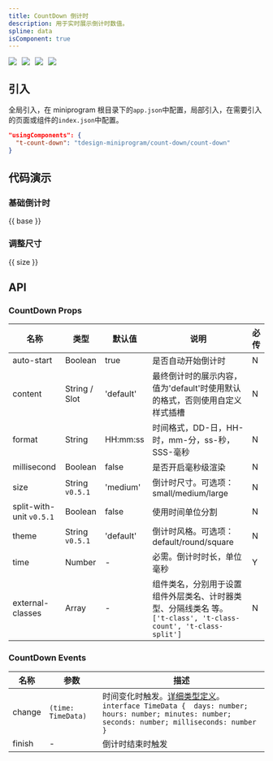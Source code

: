 ```yaml
---
title: CountDown 倒计时
description: 用于实时展示倒计时数值。
spline: data
isComponent: true
---
```


<span class="coverages-badge" style="margin-right: 10px"><img src="https://img.shields.io/badge/coverages%3A%20lines-99%25-blue" /></span><span class="coverages-badge" style="margin-right: 10px"><img src="https://img.shields.io/badge/coverages%3A%20functions-100%25-blue" /></span><span class="coverages-badge" style="margin-right: 10px"><img src="https://img.shields.io/badge/coverages%3A%20statements-99%25-blue" /></span><span class="coverages-badge" style="margin-right: 10px"><img src="https://img.shields.io/badge/coverages%3A%20branches-85%25-blue" /></span>
## 引入

全局引入，在 miniprogram 根目录下的`app.json`中配置，局部引入，在需要引入的页面或组件的`index.json`中配置。

```json
"usingComponents": {
  "t-count-down": "tdesign-miniprogram/count-down/count-down"
}
```

## 代码演示

### 基础倒计时

{{ base }}

### 调整尺寸

{{ size }}

## API
### CountDown Props

名称 | 类型 | 默认值 | 说明 | 必传
-- | -- | -- | -- | --
auto-start | Boolean | true | 是否自动开始倒计时 | N
content | String / Slot | 'default' | 最终倒计时的展示内容，值为'default'时使用默认的格式，否则使用自定义样式插槽 | N
format | String | HH:mm:ss | 时间格式，DD-日，HH-时，mm-分，ss-秒，SSS-毫秒 | N
millisecond | Boolean | false | 是否开启毫秒级渲染 | N
size | String `v0.5.1` | 'medium' | 倒计时尺寸。可选项：small/medium/large | N
split-with-unit `v0.5.1` | Boolean | false | 使用时间单位分割 | N
theme | String `v0.5.1` | 'default' | 倒计时风格。可选项：default/round/square | N
time | Number | - | 必需。倒计时时长，单位毫秒 | Y
external-classes | Array | - | 组件类名，分别用于设置 组件外层类名、计时器类型、分隔线类名 等。`['t-class', 't-class-count', 't-class-split']` | N

### CountDown Events

名称 | 参数 | 描述
-- | -- | --
change | `(time: TimeData)` | 时间变化时触发。[详细类型定义](https://github.com/Tencent/tdesign-miniprogram/tree/develop/src/count-down/type.ts)。<br/>`interface TimeData {  days: number; hours: number; minutes: number; seconds: number; milliseconds: number }`<br/>
finish | \- | 倒计时结束时触发
